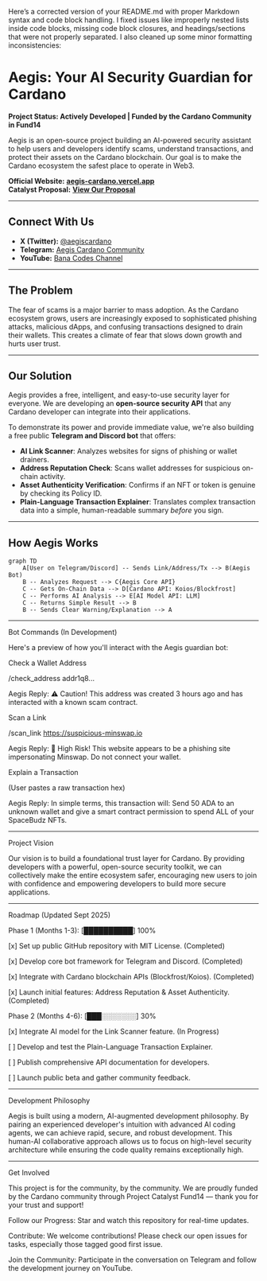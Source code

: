 Here’s a corrected version of your README.md with proper Markdown syntax and code block handling. I fixed issues like improperly nested lists inside code blocks, missing code block closures, and headings/sections that were not properly separated. I also cleaned up some minor formatting inconsistencies:

# Aegis: Your AI Security Guardian for Cardano

**Project Status: Actively Developed | Funded by the Cardano Community in Fund14**

Aegis is an open-source project building an AI-powered security assistant to help users and developers identify scams, understand transactions, and protect their assets on the Cardano blockchain. Our goal is to make the Cardano ecosystem the safest place to operate in Web3.

**Official Website:** [**aegis-cardano.vercel.app**](https://aegis-cardano.vercel.app/)  
**Catalyst Proposal:** [**View Our Proposal**](https://bit.ly/aegiscardano)

---

## Connect With Us
* **X (Twitter):** [@aegiscardano](https://x.com/aegiscardano)
* **Telegram:** [Aegis Cardano Community](https://t.me/aegiscardano)
* **YouTube:** [Bana Codes Channel](https://youtube.com/@BanaCodes)

---

## The Problem
The fear of scams is a major barrier to mass adoption. As the Cardano ecosystem grows, users are increasingly exposed to sophisticated phishing attacks, malicious dApps, and confusing transactions designed to drain their wallets. This creates a climate of fear that slows down growth and hurts user trust.

---

## Our Solution
Aegis provides a free, intelligent, and easy-to-use security layer for everyone. We are developing an **open-source security API** that any Cardano developer can integrate into their applications.

To demonstrate its power and provide immediate value, we're also building a free public **Telegram and Discord bot** that offers:

* **AI Link Scanner**: Analyzes websites for signs of phishing or wallet drainers.
* **Address Reputation Check**: Scans wallet addresses for suspicious on-chain activity.
* **Asset Authenticity Verification**: Confirms if an NFT or token is genuine by checking its Policy ID.
* **Plain-Language Transaction Explainer**: Translates complex transaction data into a simple, human-readable summary *before* you sign.

---

## How Aegis Works
```mermaid
graph TD
    A[User on Telegram/Discord] -- Sends Link/Address/Tx --> B(Aegis Bot)
    B -- Analyzes Request --> C{Aegis Core API}
    C -- Gets On-Chain Data --> D[Cardano API: Koios/Blockfrost]
    C -- Performs AI Analysis --> E[AI Model API: LLM]
    C -- Returns Simple Result --> B
    B -- Sends Clear Warning/Explanation --> A
```

---

Bot Commands (In Development)

Here's a preview of how you'll interact with the Aegis guardian bot:

Check a Wallet Address

/check_address addr1q8...

Aegis Reply: ⚠️ Caution! This address was created 3 hours ago and has interacted with a known scam contract.

Scan a Link

/scan_link https://suspicious-minswap.io

Aegis Reply: 🚨 High Risk! This website appears to be a phishing site impersonating Minswap. Do not connect your wallet.

Explain a Transaction

(User pastes a raw transaction hex)

Aegis Reply: In simple terms, this transaction will: Send 50 ADA to an unknown wallet and give a smart contract permission to spend ALL of your SpaceBudz NFTs.


---

Project Vision

Our vision is to build a foundational trust layer for Cardano. By providing developers with a powerful, open-source security toolkit, we can collectively make the entire ecosystem safer, encouraging new users to join with confidence and empowering developers to build more secure applications.

---

Roadmap (Updated Sept 2025)

Phase 1 (Months 1-3): [██████████] 100%

[x] Set up public GitHub repository with MIT License. (Completed)

[x] Develop core bot framework for Telegram and Discord. (Completed)

[x] Integrate with Cardano blockchain APIs (Blockfrost/Koios). (Completed)

[x] Launch initial features: Address Reputation & Asset Authenticity. (Completed)


Phase 2 (Months 4-6): [███░░░░░░░] 30%

[x] Integrate AI model for the Link Scanner feature. (In Progress)

[ ] Develop and test the Plain-Language Transaction Explainer.

[ ] Publish comprehensive API documentation for developers.

[ ] Launch public beta and gather community feedback.




---

Development Philosophy

Aegis is built using a modern, AI-augmented development philosophy. By pairing an experienced developer's intuition with advanced AI coding agents, we can achieve rapid, secure, and robust development. This human-AI collaborative approach allows us to focus on high-level security architecture while ensuring the code quality remains exceptionally high.


---

Get Involved

This project is for the community, by the community. We are proudly funded by the Cardano community through Project Catalyst Fund14 — thank you for your trust and support!

Follow our Progress: Star and watch this repository for real-time updates.

Contribute: We welcome contributions! Please check our open issues for tasks, especially those tagged good first issue.

Join the Community: Participate in the conversation on Telegram and follow the development journey on YouTube.
